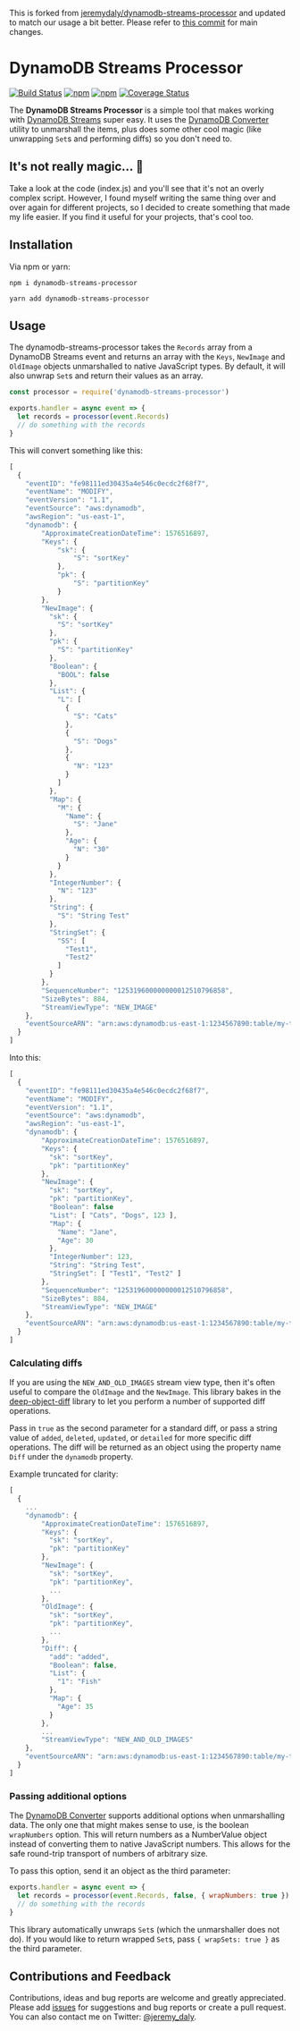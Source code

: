 This is forked from [jeremydaly/dynamodb-streams-processor](https://github.com/jeremydaly/dynamodb-streams-processor) and updated to match our usage a bit better. Please refer to [this commit](https://github.com/HVNTapp/dynamodb-streams-processor/commit/0a6a3dffbb51397bdd98b4750185bb925df7b3e9) for main changes.

# DynamoDB Streams Processor

[![Build Status](https://travis-ci.org/jeremydaly/dynamodb-streams-processor.svg?branch=master)](https://travis-ci.org/jeremydaly/dynamodb-streams-processor)
[![npm](https://img.shields.io/npm/v/dynamodb-streams-processor.svg)](https://www.npmjs.com/package/dynamodb-streams-processor)
[![npm](https://img.shields.io/npm/l/dynamodb-streams-processor.svg)](https://www.npmjs.com/package/dynamodb-streams-processor)
[![Coverage Status](https://coveralls.io/repos/github/jeremydaly/dynamodb-streams-processor/badge.svg?branch=master)](https://coveralls.io/github/jeremydaly/dynamodb-streams-processor?branch=master)

The **DynamoDB Streams Processor** is a simple tool that makes working with [DynamoDB Streams](https://docs.aws.amazon.com/amazondynamodb/latest/developerguide/Streams.html) super easy. It uses the
[DynamoDB Converter](https://docs.aws.amazon.com/AWSJavaScriptSDK/latest/AWS/DynamoDB/Converter.html) utility to unmarshall the items, plus does some other cool magic (like unwrapping `Set`s and performing diffs) so you don't need to.

## It's not really magic... 🧙
Take a look at the code (index.js) and you'll see that it's not an overly complex script. However, I found myself writing the same thing over and over again for different projects, so I decided to create something that made my life easier. If you find it useful for your projects, that's cool too.

## Installation
Via npm or yarn:
```
npm i dynamodb-streams-processor
```
```
yarn add dynamodb-streams-processor
```

## Usage

The dynamodb-streams-processor takes the `Records` array from a DynamoDB Streams event and returns an array with the `Keys`, `NewImage` and `OldImage` objects unmarshalled to native JavaScript types. By default, it will also unwrap `Set`s and return their values as an array.

```javascript
const processor = require('dynamodb-streams-processor')

exports.handler = async event => {
  let records = processor(event.Records)
  // do something with the records
}
```

This will convert something like this:

```javascript
[
  {
    "eventID": "fe98111ed30435a4e546c0ecdc2f68f7",
    "eventName": "MODIFY",
    "eventVersion": "1.1",
    "eventSource": "aws:dynamodb",
    "awsRegion": "us-east-1",
    "dynamodb": {
        "ApproximateCreationDateTime": 1576516897,
        "Keys": {
            "sk": {
                "S": "sortKey"
            },
            "pk": {
                "S": "partitionKey"
            }
        },
        "NewImage": {
          "sk": {
            "S": "sortKey"
          },
          "pk": {
            "S": "partitionKey"
          },
          "Boolean": {
            "BOOL": false
          },
          "List": {
            "L": [
              {
                "S": "Cats"
              },
              {
                "S": "Dogs"
              },
              {
                "N": "123"
              }
            ]
          },
          "Map": {
            "M": {
              "Name": {
                "S": "Jane"
              },
              "Age": {
                "N": "30"
              }
            }
          },
          "IntegerNumber": {
            "N": "123"
          },
          "String": {
            "S": "String Test"
          },
          "StringSet": {
            "SS": [
              "Test1",
              "Test2"
            ]
          }
        },
        "SequenceNumber": "125319600000000012510796858",
        "SizeBytes": 884,
        "StreamViewType": "NEW_IMAGE"
    },
    "eventSourceARN": "arn:aws:dynamodb:us-east-1:1234567890:table/my-table/stream/2019-12-16T00:00:00.000"
  }
]
```

Into this:

```javascript
[
  {
    "eventID": "fe98111ed30435a4e546c0ecdc2f68f7",
    "eventName": "MODIFY",
    "eventVersion": "1.1",
    "eventSource": "aws:dynamodb",
    "awsRegion": "us-east-1",
    "dynamodb": {
        "ApproximateCreationDateTime": 1576516897,
        "Keys": {
          "sk": "sortKey",
          "pk": "partitionKey"
        },
        "NewImage": {
          "sk": "sortKey",
          "pk": "partitionKey",
          "Boolean": false
          "List": [ "Cats", "Dogs", 123 ],
          "Map": {
            "Name": "Jane",
            "Age": 30
          },
          "IntegerNumber": 123,
          "String": "String Test",
          "StringSet": [ "Test1", "Test2" ]
        },
        "SequenceNumber": "125319600000000012510796858",
        "SizeBytes": 884,
        "StreamViewType": "NEW_IMAGE"
    },
    "eventSourceARN": "arn:aws:dynamodb:us-east-1:1234567890:table/my-table/stream/2019-12-16T00:00:00.000"
  }
]
```

### Calculating diffs

If you are using the `NEW_AND_OLD_IMAGES` stream view type, then it's often useful to compare the `OldImage` and the `NewImage`. This library bakes in the [deep-object-diff](https://github.com/mattphillips/deep-object-diff) library to let you perform a number of supported diff operations.

Pass in `true` as the second parameter for a standard diff, or pass a string value of `added`, `deleted`, `updated`, or `detailed` for more specific diff operations. The diff will be returned as an object using the property name `Diff` under the `dynamodb` property.

Example truncated for clarity:
```javascript
[
  {
    ...
    "dynamodb": {
        "ApproximateCreationDateTime": 1576516897,
        "Keys": {
          "sk": "sortKey",
          "pk": "partitionKey"
        },
        "NewImage": {
          "sk": "sortKey",
          "pk": "partitionKey",
          ...
        },
        "OldImage": {
          "sk": "sortKey",
          "pk": "partitionKey",
          ...
        },
        "Diff": {
          "add": "added",
          "Boolean": false,
          "List": {
            "1": "Fish"
          },
          "Map": {
            "Age": 35
          }
        },
        ...
        "StreamViewType": "NEW_AND_OLD_IMAGES"
    },
    "eventSourceARN": "arn:aws:dynamodb:us-east-1:1234567890:table/my-table/stream/2019-12-16T00:00:00.000"
  }
]
```

### Passing additional options
The [DynamoDB Converter](https://docs.aws.amazon.com/AWSJavaScriptSDK/latest/AWS/DynamoDB/Converter.html) supports additional options when unmarshalling data. The only one that might makes sense to use, is the boolean `wrapNumbers` option. This will return numbers as a NumberValue object instead of converting them to native JavaScript numbers. This allows for the safe round-trip transport of numbers of arbitrary size.

To pass this option, send it an object as the third parameter:

```javascript
exports.handler = async event => {
  let records = processor(event.Records, false, { wrapNumbers: true })
  // do something with the records
}
```

This library automatically unwraps `Set`s (which the unmarshaller does not do). If you would like to return wrapped `Set`s, pass `{ wrapSets: true }` as the third parameter.

## Contributions and Feedback
Contributions, ideas and bug reports are welcome and greatly appreciated. Please add [issues](https://github.com/jeremydaly/dynamodb-streams-processor/issues) for suggestions and bug reports or create a pull request. You can also contact me on Twitter: [@jeremy_daly](https://twitter.com/jeremy_daly).

